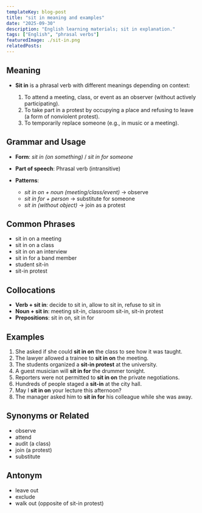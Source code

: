 ```yaml
---
templateKey: blog-post
title: "sit in meaning and examples"
date: "2025-09-30"
description: "English learning materials; sit in explanation."
tags: ["English", "phrasal verbs"]
featuredImage: ./sit-in.png
relatedPosts:
---
```


## Meaning

- **Sit in** is a phrasal verb with different meanings depending on context:

  1. To attend a meeting, class, or event as an observer (without actively participating).
  2. To take part in a protest by occupying a place and refusing to leave (a form of nonviolent protest).
  3. To temporarily replace someone (e.g., in music or a meeting).

## Grammar and Usage

- **Form**: _sit in (on something)_ / _sit in for someone_
- **Part of speech**: Phrasal verb (intransitive)
- **Patterns**:

  - _sit in on + noun (meeting/class/event)_ → observe
  - _sit in for + person_ → substitute for someone
  - _sit in (without object)_ → join as a protest

## Common Phrases

- sit in on a meeting
- sit in on a class
- sit in on an interview
- sit in for a band member
- student sit-in
- sit-in protest

## Collocations

- **Verb + sit in**: decide to sit in, allow to sit in, refuse to sit in
- **Noun + sit in**: meeting sit-in, classroom sit-in, sit-in protest
- **Prepositions**: sit in on, sit in for

## Examples

1. She asked if she could **sit in on** the class to see how it was taught.
2. The lawyer allowed a trainee to **sit in on** the meeting.
3. The students organized a **sit-in protest** at the university.
4. A guest musician will **sit in for** the drummer tonight.
5. Reporters were not permitted to **sit in on** the private negotiations.
6. Hundreds of people staged a **sit-in** at the city hall.
7. May I **sit in on** your lecture this afternoon?
8. The manager asked him to **sit in for** his colleague while she was away.

## Synonyms or Related

- observe
- attend
- audit (a class)
- join (a protest)
- substitute

## Antonym

- leave out
- exclude
- walk out (opposite of sit-in protest)
